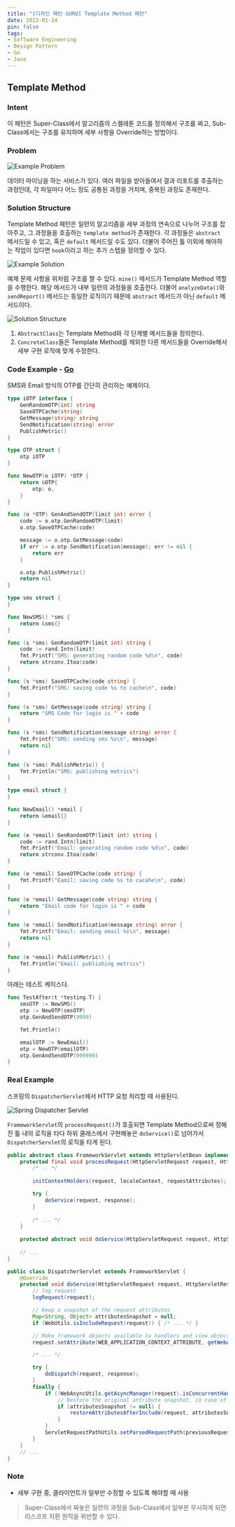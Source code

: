```yaml
---
title: "[디자인 패턴 GURU] Template Method 패턴"
date: 2022-01-24
pin: false
tags:
- Software Engineering
- Design Pattern
- Go
- Java
---
```


## Template Method

### Intent

이 패턴은 Super-Class에서 알고리즘의 스켈레톤 코드를 정의해서 구조를 짜고, Sub-Class에서는 구조를 유지하며 세부 사항을 Override하는 방법이다.

### Problem

![Example Problem[^1]](images/template-problem.png)

데이터 마이닝을 하는 서비스가 있다. 여러 파일을 받아들여서 결과 리포트를 추출하는 과정인데, 각 파일마다 어느 정도 공통된 과정을 거치며, 중복된 과정도 존재한다.

### Solution Structure

Template Method 패턴은 일련의 알고리즘을 세부 과정의 연속으로 나누어 구조를 잡아주고, 그 과정들을 호출하는 `template method`가 존재한다. 각 과정들은 `abstract` 메서드일 수 있고, 혹은 `default` 메서드일 수도 있다. 더불어 주어진 틀 이외에 해야하는 작업이 있다면 `hook`이라고 하는 추가 스텝을 정의할 수 있다.

![Example Solution[^1]](images/template-solution-en.png)

예제 문제 사항을 위처럼 구조를 짤 수 있다. `mine()` 메서드가 Template Method 역할을 수행한다. 해당 메서드가 내부 일련의 과정들을 호출한다. 더불어 `analyzeData()`와 `sendReport()` 메서드는 동일한 로직이기 때문에 `abstract` 메서드가 아닌 `default` 메서드이다.

![Solution Structure[^1]](images/template-structure.png)

1. `AbstractClass`는 Template Method와 각 단계별 메서드들을 정의한다.
2. `ConcreteClass`들은 Template Method를 제외한 다른 메서드들을 Override해서 세부 구현 로직에 맞게 수정한다.

### Code Example - [Go](https://github.com/joonparkhere/records/tree/main/design-pattern/project/hello-behavioral-pattern/template)

SMS와 Email 방식의 OTP를 간단히 관리하는 예제이다.

```go
type iOTP interface {
	GenRandomOTP(int) string
	SaveOTPCache(string)
	GetMessage(string) string
	SendNotification(string) error
	PublishMetric()
}

type OTP struct {
	otp iOTP
}

func NewOTP(o iOTP) *OTP {
	return &OTP{
		otp: o,
	}
}

func (o *OTP) GenAndSendOTP(limit int) error {
	code := o.otp.GenRandomOTP(limit)
	o.otp.SaveOTPCache(code)

	message := o.otp.GetMessage(code)
	if err := o.otp.SendNotification(message); err != nil {
		return err
	}

	o.otp.PublishMetric()
	return nil
}
```

```go
type sms struct {
}

func NewSMS() *sms {
	return &sms{}
}

func (s *sms) GenRandomOTP(limit int) string {
	code := rand.Intn(limit)
	fmt.Printf("SMS: generating random code %d\n", code)
	return strconv.Itoa(code)
}

func (s *sms) SaveOTPCache(code string) {
	fmt.Printf("SMS: saving code %s to cache\n", code)
}

func (s *sms) GetMessage(code string) string {
	return "SMS Code for login is " + code
}

func (s *sms) SendNotification(message string) error {
	fmt.Printf("SMS: sending sms %s\n", message)
	return nil
}

func (s *sms) PublishMetric() {
	fmt.Println("SMS: publishing metrics")
}
```

```go
type email struct {
}

func NewEmail() *email {
	return &email{}
}

func (e *email) GenRandomOTP(limit int) string {
	code := rand.Intn(limit)
	fmt.Printf("Email: generating random code %d\n", code)
	return strconv.Itoa(code)
}

func (e *email) SaveOTPCache(code string) {
	fmt.Printf("Eamil: saving code %s to cacahe\n", code)
}

func (e *email) GetMessage(code string) string {
	return "Email code for login is " + code
}

func (e *email) SendNotification(message string) error {
	fmt.Printf("Email: sending email %s\n", message)
	return nil
}

func (e *email) PublishMetric() {
	fmt.Println("Email: publishing metrics")
}
```

아래는 테스트 케이스다.

```go
func TestAfter(t *testing.T) {
	smsOTP := NewSMS()
	otp := NewOTP(smsOTP)
	otp.GenAndSendOTP(9999)

	fmt.Println()

	emailOTP := NewEmail()
	otp = NewOTP(emailOTP)
	otp.GenAndSendOTP(999999)
}
```

### Real Example

스프링의 `DispatcherServlet`에서 HTTP 요청 처리할 때 사용된다.

![Spring Dispatcher Servlet](images/template-dispatcher-servlet.png)

`FrameworkServlet`의 `processRequest()`가 호출되면 Template Method으로써 정해진 틀 내의 로직을 타다 하위 클래스에서 구현해놓은 `doService()`로 넘어가서 `DispatcherServlet`의 로직을 타게 된다.

```java
public abstract class FrameworkServlet extends HttpServletBean implements ApplicationContextAware {
    protected final void processRequest(HttpServletRequest request, HttpServletResponse response) throws ServletException, IOException {
        /* .. */
        
        initContextHolders(request, localeContext, requestAttributes);

		try {
			doService(request, response);
		}
		
        /* ... */
    }
    
    protected abstract void doService(HttpServletRequest request, HttpServletResponse response) throws Exception;
    
    // ...
}
```

```java
public class DispatcherServlet extends FrameworkServlet {
    @Override
	protected void doService(HttpServletRequest request, HttpServletResponse response) throws Exception {
        // log request
        logRequest(request);

		// Keep a snapshot of the request attributes
		Map<String, Object> attributesSnapshot = null;
		if (WebUtils.isIncludeRequest(request)) { /* ... */ }

		// Make framework objects available to handlers and view objects.
		request.setAttribute(WEB_APPLICATION_CONTEXT_ATTRIBUTE, getWebApplicationContext());

        /* ... */

		try {
			doDispatch(request, response);
		}
		finally {
			if (!WebAsyncUtils.getAsyncManager(request).isConcurrentHandlingStarted()) {
				// Restore the original attribute snapshot, in case of an include.
				if (attributesSnapshot != null) {
					restoreAttributesAfterInclude(request, attributesSnapshot);
				}
			}
			ServletRequestPathUtils.setParsedRequestPath(previousRequestPath, request);
		}
	}
    // ...
}
```

### Note

- 세부 구현 중, 클라이언트가 일부만 수정할 수 있도록 해야할 때 사용

> Super-Class에서 짜놓은 일련의 과정을 Sub-Class에서 일부분 무시하게 되면 리스코프 치환 원칙을 위반할 수 있다.

[^1]: [Template Method Origin](https://refactoring.guru/design-patterns/template-method)